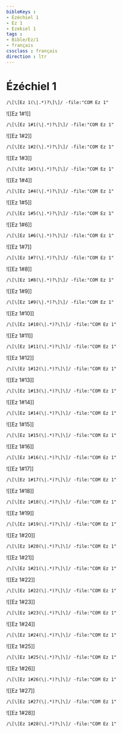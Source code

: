 ```yaml
---
bibleKeys : 
- Ézéchiel 1
- Ez 1
- Ezekiel 1
tags : 
- Bible/Ez/1
- français
cssclass : français
direction : ltr
---
```


# Ézéchiel 1

```query
/\[\[Ez 1(\|.*)?\]\]/ -file:"COM Ez 1"
```



![[Ez 1#1]]

```query
/\[\[Ez 1#1(\|.*)?\]\]/ -file:"COM Ez 1"
```

![[Ez 1#2]]

```query
/\[\[Ez 1#2(\|.*)?\]\]/ -file:"COM Ez 1"
```

![[Ez 1#3]]

```query
/\[\[Ez 1#3(\|.*)?\]\]/ -file:"COM Ez 1"
```

![[Ez 1#4]]

```query
/\[\[Ez 1#4(\|.*)?\]\]/ -file:"COM Ez 1"
```

![[Ez 1#5]]

```query
/\[\[Ez 1#5(\|.*)?\]\]/ -file:"COM Ez 1"
```

![[Ez 1#6]]

```query
/\[\[Ez 1#6(\|.*)?\]\]/ -file:"COM Ez 1"
```

![[Ez 1#7]]

```query
/\[\[Ez 1#7(\|.*)?\]\]/ -file:"COM Ez 1"
```

![[Ez 1#8]]

```query
/\[\[Ez 1#8(\|.*)?\]\]/ -file:"COM Ez 1"
```

![[Ez 1#9]]

```query
/\[\[Ez 1#9(\|.*)?\]\]/ -file:"COM Ez 1"
```

![[Ez 1#10]]

```query
/\[\[Ez 1#10(\|.*)?\]\]/ -file:"COM Ez 1"
```

![[Ez 1#11]]

```query
/\[\[Ez 1#11(\|.*)?\]\]/ -file:"COM Ez 1"
```

![[Ez 1#12]]

```query
/\[\[Ez 1#12(\|.*)?\]\]/ -file:"COM Ez 1"
```

![[Ez 1#13]]

```query
/\[\[Ez 1#13(\|.*)?\]\]/ -file:"COM Ez 1"
```

![[Ez 1#14]]

```query
/\[\[Ez 1#14(\|.*)?\]\]/ -file:"COM Ez 1"
```

![[Ez 1#15]]

```query
/\[\[Ez 1#15(\|.*)?\]\]/ -file:"COM Ez 1"
```

![[Ez 1#16]]

```query
/\[\[Ez 1#16(\|.*)?\]\]/ -file:"COM Ez 1"
```

![[Ez 1#17]]

```query
/\[\[Ez 1#17(\|.*)?\]\]/ -file:"COM Ez 1"
```

![[Ez 1#18]]

```query
/\[\[Ez 1#18(\|.*)?\]\]/ -file:"COM Ez 1"
```

![[Ez 1#19]]

```query
/\[\[Ez 1#19(\|.*)?\]\]/ -file:"COM Ez 1"
```

![[Ez 1#20]]

```query
/\[\[Ez 1#20(\|.*)?\]\]/ -file:"COM Ez 1"
```

![[Ez 1#21]]

```query
/\[\[Ez 1#21(\|.*)?\]\]/ -file:"COM Ez 1"
```

![[Ez 1#22]]

```query
/\[\[Ez 1#22(\|.*)?\]\]/ -file:"COM Ez 1"
```

![[Ez 1#23]]

```query
/\[\[Ez 1#23(\|.*)?\]\]/ -file:"COM Ez 1"
```

![[Ez 1#24]]

```query
/\[\[Ez 1#24(\|.*)?\]\]/ -file:"COM Ez 1"
```

![[Ez 1#25]]

```query
/\[\[Ez 1#25(\|.*)?\]\]/ -file:"COM Ez 1"
```

![[Ez 1#26]]

```query
/\[\[Ez 1#26(\|.*)?\]\]/ -file:"COM Ez 1"
```

![[Ez 1#27]]

```query
/\[\[Ez 1#27(\|.*)?\]\]/ -file:"COM Ez 1"
```

![[Ez 1#28]]

```query
/\[\[Ez 1#28(\|.*)?\]\]/ -file:"COM Ez 1"
```

